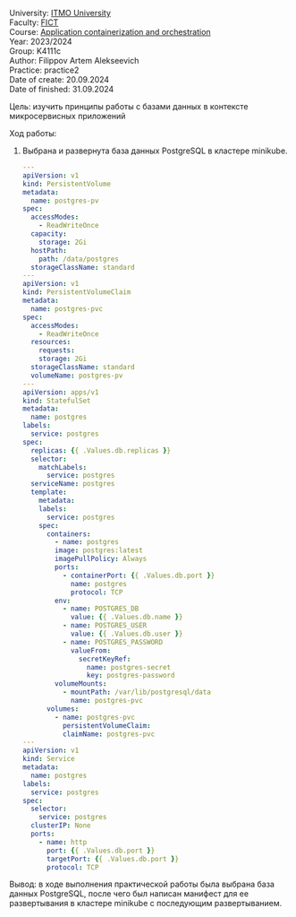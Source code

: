 University: [ITMO University](https://itmo.ru/ru/)  
Faculty: [FICT](https://fict.itmo.ru)  
Course: [Application containerization and orchestration](https://github.com/itmo-ict-faculty/application-containerization-and-orchestration)  
Year: 2023/2024  
Group: K4111c  
Author: Filippov Artem Alekseevich  
Practice: practice2  
Date of create: 20.09.2024  
Date of finished: 31.09.2024  

Цель: изучить принципы работы с базами данных в контексте микросервисных приложений

Ход работы:

1. Выбрана и развернута база данных PostgreSQL в кластере minikube.

    ```yaml
    ---
    apiVersion: v1
    kind: PersistentVolume
    metadata:
      name: postgres-pv
    spec:
      accessModes:
        - ReadWriteOnce
      capacity:
        storage: 2Gi
      hostPath:
        path: /data/postgres
      storageClassName: standard
    ---
    apiVersion: v1
    kind: PersistentVolumeClaim
    metadata:
      name: postgres-pvc
    spec:
      accessModes:
        - ReadWriteOnce
      resources:
        requests:
        storage: 2Gi
      storageClassName: standard
      volumeName: postgres-pv
    ---
    apiVersion: apps/v1
    kind: StatefulSet
    metadata:
      name: postgres
    labels:
      service: postgres
    spec:
      replicas: {{ .Values.db.replicas }}
      selector:
        matchLabels:
          service: postgres
      serviceName: postgres
      template:
        metadata:
        labels:
          service: postgres
        spec:
          containers:
            - name: postgres
            image: postgres:latest
            imagePullPolicy: Always
            ports:
              - containerPort: {{ .Values.db.port }}
                name: postgres
                protocol: TCP
            env:
              - name: POSTGRES_DB
                value: {{ .Values.db.name }}
              - name: POSTGRES_USER
                value: {{ .Values.db.user }}
              - name: POSTGRES_PASSWORD
                valueFrom:
                  secretKeyRef:
                    name: postgres-secret
                    key: postgres-password
            volumeMounts:
              - mountPath: /var/lib/postgresql/data
                name: postgres-pvc
          volumes:
            - name: postgres-pvc
              persistentVolumeClaim:
              claimName: postgres-pvc
    ---
    apiVersion: v1
    kind: Service
    metadata:
      name: postgres
    labels:
      service: postgres
    spec:
      selector:
        service: postgres
      clusterIP: None
      ports:
        - name: http
          port: {{ .Values.db.port }}
          targetPort: {{ .Values.db.port }}
          protocol: TCP
    ```

Вывод: в ходе выполнения практической работы была выбрана база данных PostgreSQL, после чего был написан манифест для ее развертывания в кластере minikube с последующим развертыванием.

